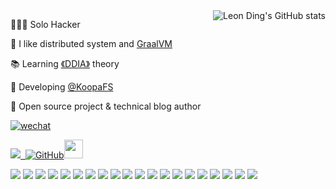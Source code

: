 

<!-- [![Top Langs](https://github-readme-stats.vercel.app/api/top-langs/?username=auula&layout=compact)](https://github.com/anuraghazra/github-readme-stats) -->


<img align="right"  src="https://github-readme-stats.vercel.app/api?username=auula&show_icons=true&bg_color=00000000" alt="Leon Ding's GitHub stats" />



<!-- <a href="https://masonicgit.github.io/pacman/" target="_blank"><img align="right"  width="400px" src="./developer-github.gif"  /></a> -->





🧑🏻‍🚀 Solo Hacker

🔋 I like distributed system and [GraalVM](http://graalvm.org)

📚 Learning [《DDIA》](https://dataintensive.net/) theory 

🎈 Developing [@KoopaFS](https://github.com/koopafs/koopa)

🎸 Open source project & technical blog author

[![wechat](https://img.shields.io/badge/公众号：TPaper-%23323031?style=flat&logo=wechat)](https://tva1.sinaimg.cn/large/e6c9d24egy1h3du57zdzbj20ks0lkwfk.jpg)

<p ><a href="https://www.ibyte.me"><img src="https://komarev.com/ghpvc/?username=higker">&nbsp;&nbsp;<img alt="GitHub" src="https://img.shields.io/badge/dynamic/json?logo=github&label=GitHub+Followers&labelColor=282c34&color=181717&query=%24.data.totalSubs&url=https%3A%2F%2Fapi.spencerwoo.com%2Fsubstats%2F%3Fsource%3Dgithub%26queryKey%3Dauula&longCache=true"><img src="https://media.giphy.com/media/WUlplcMpOCEmTGBtBW/giphy.gif" width="30">
</a>
<p>

[![](https://img.shields.io/badge/C-000000?style=flat-square&logo=C&logoColor=White)](#)
[![](https://img.shields.io/badge/Java-007396?style=flat-square&logo=OpenJDK&logoColor=white)](#)
[![](https://img.shields.io/badge/Go-1E90FF?style=flat-square&logo=Go&logoColor=white)](#)
[![](https://img.shields.io/badge/Rust-000000?style=flat-square&logo=Rust&logoColor=White)](#)
[![](https://img.shields.io/badge/JavaScript-000000?style=flat-square&logo=JavaScript&logoColor=White)](#)
[![](https://img.shields.io/badge/Linux-000000?style=flat-square&logo=Linux&logoColor=White)](#)
[![](https://img.shields.io/badge/Spring-000000?style=flat-square&logo=spring&logoColor=White)](#)
[![](https://img.shields.io/badge/Vue-000000?style=flat-square&logo=vue.js&logoColor=White)](#)
[![](https://img.shields.io/badge/Flutter-000000?style=flat-square&logo=flutter&logoColor=White)](#)
[![](https://img.shields.io/badge/Docker-000000?style=flat-square&logo=docker&logoColor=White)](#)
[![](https://img.shields.io/badge/WASM-000000?style=flat-square&logo=webassembly&logoColor=White)](#)
[![](https://img.shields.io/badge/Electron-000000?style=flat-square&logo=Electron&logoColor=White)](#)
[![](https://img.shields.io/badge/Git-000000?style=flat-square&logo=Git&logoColor=White)](#)
[![](https://img.shields.io/badge/MySQL-blue?style=flat-square&logo=MySQL&logoColor=white)](#)
[![](https://img.shields.io/badge/Oracle-red?style=flat-square&logo=Oracle&logoColor=white)](#)
[![](https://img.shields.io/badge/Redis-BF2E2A?style=flat-square&logo=Redis&logoColor=white)](#)
[![](https://img.shields.io/badge/Vim-2E8B57?style=flat-square&logo=Vim&logoColor=White)](#)
[![](https://img.shields.io/badge/VSCode-20A2EB?style=flat-square&logo=VisualStudio&logoColor=White)](#)
[![](https://img.shields.io/badge/Eclipse-2B2152?style=flat-square&logo=eclipse&logoColor=White)](#)
[![](https://img.shields.io/badge/IDE-Jetbrains-000000?style=flat-square&logo=jetbrains&logoColor=White)](#)




<!-- 
<img align="right" src="https://github-readme-stats.vercel.app/api/top-langs/?username=panjf2000&show_icons=true&theme=cobalt&layout=compact" alt="Top Langs" />
-->
